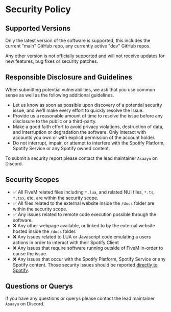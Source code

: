 # Security Policy

## Supported Versions

Only the latest version of the software is supported, this includes the current "main" GitHub repo, any currently active "dev" GitHub repos.

Any other version is not officially supported and will not receive updates for new features, bug fixes or security patches.

## Responsible Disclosure and Guidelines

When submitting potential vulnerabilities, we ask that you use common sense as well as the following additional guidelines.

-   Let us know as soon as possible upon discovery of a potential security issue, and we'll make every effort to quickly resolve the issue.
-   Provide us a reasonable amount of time to resolve the issue before any disclosure to the public or a third-party.
-   Make a good faith effort to avoid privacy violations, destruction of data, and interruption or degradation the software. Only interact with accounts you own or with explicit permission of the account holder.
-   Do not interrupt, impair, or attempt to interfere with the Spotify Platform, Spotify Service or any Spotify owned content.

To submit a security report please contact the lead maintainer `Asaayu` on Discord.

## Security Scopes

-   :white_check_mark: All FiveM related files including `*.lua`, and related NUI files, `*.ts`, `*.tsx`, etc. are within the security scope.
-   :white_check_mark: All files related to the external website inside the `/docs` folder are within the security scope.
-   :white_check_mark: Any issues related to remote code execution possible through the software.
-   :x: Any other webpage available, or linked to by the external website hosted inside the `/docs` folder.
-   :x: Any issues related to LUA or Javascript code emulating a users actions in order to interact with their Spotify Client
-   :x: Any issues that require software running outside of FiveM in-order to cause the issue.
-   :x: Any issues that occur with the Spotify Platform, Spotify Service or any Spotify content. Those security issues should be reported [directly to Spotify](https://hackerone.com/spotify).

## Questions or Querys

If you have any questions or querys please contact the lead maintainer `Asaayu` on Discord.
